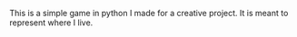 This is a simple game in python I made for a creative project.
It is meant to represent where I live.
